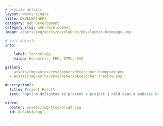 ```yaml
---
# preview details
layout: works-single
title: DEVELOP[HER]
category: Web Development
category_slug: web-development
image: assets/img/works/developher/developher-homepage.png

# full details
info:

  - label: Technology
    value: Wordpress, PHP, HTML, CSS

gallery:
  - assets/img/works/developher/developher-homepage.png
  - assets/img/works/developher/developher-theshow.png

description2:
  title: Project Result
  text: "<p>I'm delighted to present a project I hold dear—a website crafted for DEVELOP[HER]. This platform serves as a cornerstone in the tech industry, created by and for tech-savvy women. It's a dynamic career development hub, dedicated to empowering and advancing women's careers in technology.</p>"

video:
  poster: assets/img/blog/blog9.jpg
  id: Gu6z6kIukgg

---
```

